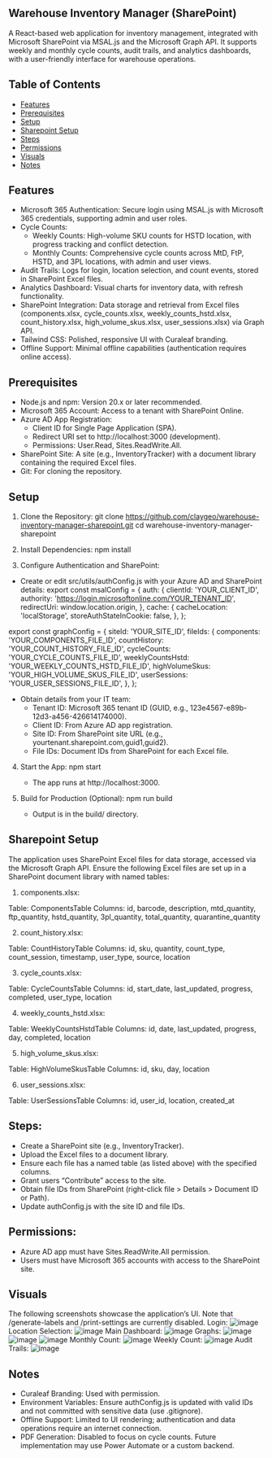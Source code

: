 ## Warehouse Inventory Manager (SharePoint)

A React-based web application for inventory management, integrated with Microsoft SharePoint via MSAL.js and the Microsoft Graph API. It supports weekly and monthly cycle counts, audit trails, and analytics dashboards, with a user-friendly interface for warehouse operations.

## Table of Contents 
- [Features](#features)
- [Prerequisites](#prerequisites)
- [Setup](#setup)
- [Sharepoint Setup](#sharepoint-setup)
- [Steps](#steps)
- [Permissions](#permissions)
- [Visuals](#visuals)
- [Notes](#notes)
  
## Features
- Microsoft 365 Authentication: Secure login using MSAL.js with Microsoft 365 credentials, supporting admin and user roles.
-  Cycle Counts:
    - Weekly Counts: High-volume SKU counts for HSTD location, with progress tracking and conflict detection.
    - Monthly Counts: Comprehensive cycle counts across MtD, FtP, HSTD, and 3PL locations, with admin and user views.
- Audit Trails: Logs for login, location selection, and count events, stored in SharePoint Excel files.
- Analytics Dashboard: Visual charts for inventory data, with refresh functionality.
- SharePoint Integration: Data storage and retrieval from Excel files (components.xlsx, cycle_counts.xlsx, weekly_counts_hstd.xlsx, count_history.xlsx, high_volume_skus.xlsx, user_sessions.xlsx) via Graph API.
- Tailwind CSS: Polished, responsive UI with Curaleaf branding.
- Offline Support: Minimal offline capabilities (authentication requires online access).

## Prerequisites
- Node.js and npm: Version 20.x or later recommended.
- Microsoft 365 Account: Access to a tenant with SharePoint Online.
- Azure AD App Registration:
    - Client ID for Single Page Application (SPA).
    - Redirect URI set to http://localhost:3000 (development).
    - Permissions: User.Read, Sites.ReadWrite.All.
- SharePoint Site: A site (e.g., InventoryTracker) with a document library containing the required Excel files.
- Git: For cloning the repository.

## Setup
1. Clone the Repository: git clone https://github.com/claygeo/warehouse-inventory-manager-sharepoint.git
cd warehouse-inventory-manager-sharepoint

2. Install Dependencies: npm install

3. Configure Authentication and SharePoint:
- Create or edit src/utils/authConfig.js with your Azure AD and SharePoint details: export const msalConfig = {
  auth: {
    clientId: 'YOUR_CLIENT_ID',
    authority: 'https://login.microsoftonline.com/YOUR_TENANT_ID',
    redirectUri: window.location.origin,
  },
  cache: {
    cacheLocation: 'localStorage',
    storeAuthStateInCookie: false,
  },
};

export const graphConfig = {
  siteId: 'YOUR_SITE_ID',
  fileIds: {
    components: 'YOUR_COMPONENTS_FILE_ID',
    countHistory: 'YOUR_COUNT_HISTORY_FILE_ID',
    cycleCounts: 'YOUR_CYCLE_COUNTS_FILE_ID',
    weeklyCountsHstd: 'YOUR_WEEKLY_COUNTS_HSTD_FILE_ID',
    highVolumeSkus: 'YOUR_HIGH_VOLUME_SKUS_FILE_ID',
    userSessions: 'YOUR_USER_SESSIONS_FILE_ID',
  },
};


- Obtain details from your IT team:
    - Tenant ID: Microsoft 365 tenant ID (GUID, e.g., 123e4567-e89b-12d3-a456-426614174000).
    - Client ID: From Azure AD app registration.
    - Site ID: From SharePoint site URL (e.g., yourtenant.sharepoint.com,guid1,guid2).
    - File IDs: Document IDs from SharePoint for each Excel file.
      
4. Start the App: npm start
    - The app runs at http://localhost:3000.

5. Build for Production (Optional): npm run build
    - Output is in the build/ directory.

## Sharepoint Setup
The application uses SharePoint Excel files for data storage, accessed via the Microsoft Graph API. Ensure the following Excel files are set up in a SharePoint document library with named tables:

1. components.xlsx:

Table: ComponentsTable
Columns: id, barcode, description, mtd_quantity, ftp_quantity, hstd_quantity, 3pl_quantity, total_quantity, quarantine_quantity


2. count_history.xlsx:

Table: CountHistoryTable
Columns: id, sku, quantity, count_type, count_session, timestamp, user_type, source, location


3. cycle_counts.xlsx:

Table: CycleCountsTable
Columns: id, start_date, last_updated, progress, completed, user_type, location


4. weekly_counts_hstd.xlsx:

Table: WeeklyCountsHstdTable
Columns: id, date, last_updated, progress, day, completed, location


5. high_volume_skus.xlsx:

Table: HighVolumeSkusTable
Columns: id, sku, day, location


6. user_sessions.xlsx:

Table: UserSessionsTable
Columns: id, user_id, location, created_at

## Steps:
- Create a SharePoint site (e.g., InventoryTracker).
- Upload the Excel files to a document library.
- Ensure each file has a named table (as listed above) with the specified columns.
- Grant users “Contribute” access to the site.
- Obtain file IDs from SharePoint (right-click file > Details > Document ID or Path).
- Update authConfig.js with the site ID and file IDs.

## Permissions:

- Azure AD app must have Sites.ReadWrite.All permission.
- Users must have Microsoft 365 accounts with access to the SharePoint site.

## Visuals
The following screenshots showcase the application’s UI. Note that /generate-labels and /print-settings are currently disabled.
Login: ![image](https://github.com/user-attachments/assets/734e074e-b4b6-4275-9cd6-b4dd4be7bd3b)
Location Selection: ![image](https://github.com/user-attachments/assets/ec35bdfb-8e96-4106-b4f5-e42c046a09fb)
Main Dashboard: ![image](https://github.com/user-attachments/assets/a4b476b7-10b3-425c-aca3-626654d9883c)
Graphs: ![image](https://github.com/user-attachments/assets/9f34acb3-af25-4743-83cf-c37d3777c1da)
![image](https://github.com/user-attachments/assets/65033a0e-e631-4525-8a36-3437b06e8b2e)
![image](https://github.com/user-attachments/assets/328669df-43ce-423d-97c4-4f221d164fb5)
Monthly Count: ![image](https://github.com/user-attachments/assets/801f1a8f-d869-4ed6-8f3d-47b808d33ead)
Weekly Count: ![image](https://github.com/user-attachments/assets/64572642-ecff-4dca-bdd8-af9f3d581d71)
Audit Trails: ![image](https://github.com/user-attachments/assets/3f3d91b5-d259-4bfb-97f7-e98a114a924d)

## Notes

- Curaleaf Branding: Used with permission.
- Environment Variables: Ensure authConfig.js is updated with valid IDs and not committed with sensitive data (use .gitignore).
- Offline Support: Limited to UI rendering; authentication and data operations require an internet connection.
- PDF Generation: Disabled to focus on cycle counts. Future implementation may use Power Automate or a custom backend.


